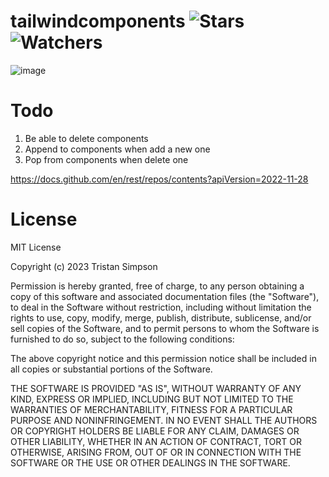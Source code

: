 # tailwindcomponents ![Stars](https://img.shields.io/github/stars/realTristan/tailwindcomponents?color=brightgreen) ![Watchers](https://img.shields.io/github/watchers/realTristan/tailwindcomponents?label=Watchers)
![image](https://github.com/realTristan/tailwindcomponents/assets/75189508/e1104a05-0482-49ed-9722-6d597e9198fa)

# Todo
1. Be able to delete components
2. Append to components when add a new one
3. Pop from components when delete one

https://docs.github.com/en/rest/repos/contents?apiVersion=2022-11-28

# License
MIT License

Copyright (c) 2023 Tristan Simpson

Permission is hereby granted, free of charge, to any person obtaining a copy
of this software and associated documentation files (the "Software"), to deal
in the Software without restriction, including without limitation the rights
to use, copy, modify, merge, publish, distribute, sublicense, and/or sell
copies of the Software, and to permit persons to whom the Software is
furnished to do so, subject to the following conditions:

The above copyright notice and this permission notice shall be included in all
copies or substantial portions of the Software.

THE SOFTWARE IS PROVIDED "AS IS", WITHOUT WARRANTY OF ANY KIND, EXPRESS OR
IMPLIED, INCLUDING BUT NOT LIMITED TO THE WARRANTIES OF MERCHANTABILITY,
FITNESS FOR A PARTICULAR PURPOSE AND NONINFRINGEMENT. IN NO EVENT SHALL THE
AUTHORS OR COPYRIGHT HOLDERS BE LIABLE FOR ANY CLAIM, DAMAGES OR OTHER
LIABILITY, WHETHER IN AN ACTION OF CONTRACT, TORT OR OTHERWISE, ARISING FROM,
OUT OF OR IN CONNECTION WITH THE SOFTWARE OR THE USE OR OTHER DEALINGS IN THE
SOFTWARE.
